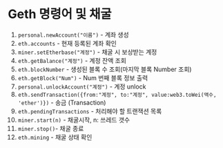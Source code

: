 # Geth 명령어 및 채굴

1. `personal.newAccount("이름")` - 계좌 생성
2. `eth.accounts` - 현재 등록된 계좌 확인
3. `miner.setEtherbase("계정")` - 채굴 시 보상받는 계정
4. `eth.getBalance("계정")` - 계정 잔액 조회
5. `eth.blockNumber` - 생성된 블록 수 조회(마지막 블록 Number 조회)
6. `eth.getBlock("Num")` - Num 번째 블록 정보 출력
7. `personal.unlockAccount("계정")` - 계정 unlock
8. `eth.sendTransaction({from:"계정", to:"계정", value:web3.toWei(액수, 'ether')})` - 송금 (Transaction)
9. `eth.pendingTransactions` - 처리해야 할 트랜잭션 목록
10. `miner.start(n)` - 채굴시작, n: 쓰레드 갯수
11. `miner.stop()`- 채굴 종료
12. `eth.mining` - 채굴 상태 확인